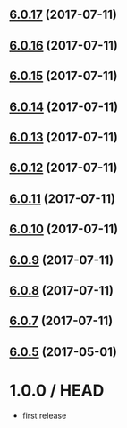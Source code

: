 <a name="6.0.17"></a>
## [6.0.17](https://github.com/cheminfo-js/test/compare/v6.0.16...v6.0.17) (2017-07-11)



<a name="6.0.16"></a>
## [6.0.16](https://github.com/cheminfo-js/test/compare/v6.0.15...v6.0.16) (2017-07-11)



<a name="6.0.15"></a>
## [6.0.15](https://github.com/cheminfo-js/test/compare/v6.0.14...v6.0.15) (2017-07-11)



<a name="6.0.14"></a>
## [6.0.14](https://github.com/cheminfo-js/test/compare/v6.0.13...v6.0.14) (2017-07-11)



<a name="6.0.13"></a>
## [6.0.13](https://github.com/cheminfo-js/test/compare/v6.0.12...v6.0.13) (2017-07-11)



<a name="6.0.12"></a>
## [6.0.12](https://github.com/cheminfo-js/test/compare/v6.0.11...v6.0.12) (2017-07-11)



<a name="6.0.11"></a>
## [6.0.11](https://github.com/cheminfo-js/test/compare/v6.0.10...v6.0.11) (2017-07-11)



<a name="6.0.10"></a>
## [6.0.10](https://github.com/cheminfo-js/test/compare/v6.0.9...v6.0.10) (2017-07-11)



<a name="6.0.9"></a>
## [6.0.9](https://github.com/cheminfo-js/test/compare/v6.0.8...v6.0.9) (2017-07-11)



<a name="6.0.8"></a>
## [6.0.8](https://github.com/cheminfo-js/test/compare/v6.0.7...v6.0.8) (2017-07-11)



<a name="6.0.7"></a>
## [6.0.7](https://github.com/cheminfo-js/test/compare/v6.0.6...v6.0.7) (2017-07-11)



<a name="6.0.5"></a>
## [6.0.5](https://github.com/cheminfo-js/test/compare/v6.0.4...v6.0.5) (2017-05-01)



1.0.0 / HEAD
============

* first release
